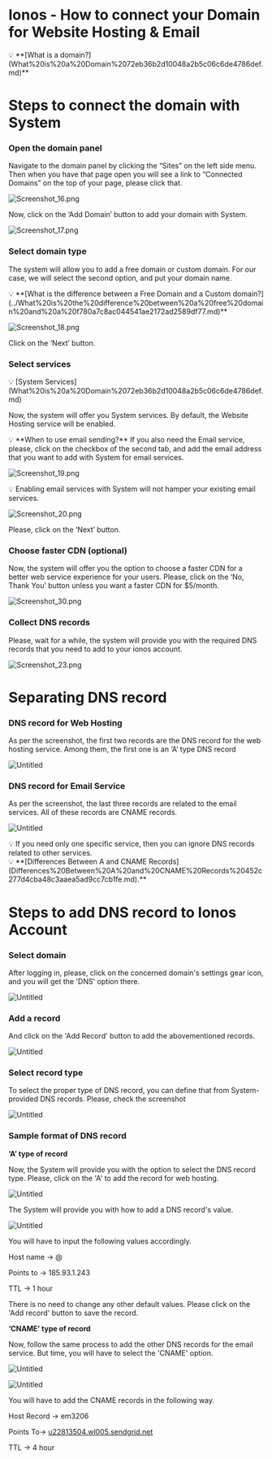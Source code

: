 # Ionos - How to connect your  Domain for Website Hosting & Email

<aside>
💡 **[What is a domain?](What%20is%20a%20Domain%2072eb36b2d10048a2b5c06c6de4786def.md)**

</aside>

# Steps to connect the domain with System

### Open the domain panel

Navigate to the domain panel by clicking the “Sites” on the left side menu. Then when you have that page open you will see a link to “Connected Domains” on the top of your page, please click that. 

![Screenshot_16.png](Ionos%20-%20How%20to%20connect%20your%20Domain%20for%20Website%20Hos%20a1807483b690490db871694268607c37/Screenshot_16.png)

Now, click on the ‘Add Domain’ button to add your domain with System.

![Screenshot_17.png](Ionos%20-%20How%20to%20connect%20your%20Domain%20for%20Website%20Hos%20a1807483b690490db871694268607c37/Screenshot_17.png)

### Select domain type

The system will allow you to add a free domain or custom domain. For our case, we will select the second option, and put your domain name.

<aside>
💡 **[What is the difference between a Free Domain and a Custom domain?](../What%20is%20the%20difference%20between%20a%20free%20domain%20and%20a%20f780a7c8ac044541ae2172ad2589df77.md)**

</aside>

![Screenshot_18.png](Ionos%20-%20How%20to%20connect%20your%20Domain%20for%20Website%20Hos%20a1807483b690490db871694268607c37/Screenshot_18.png)

Click on the ‘Next’ button. 

### Select services

<aside>
💡 [System Services](What%20is%20a%20Domain%2072eb36b2d10048a2b5c06c6de4786def.md)

</aside>

Now, the system will offer you System services. By default, the Website Hosting service will be enabled.

<aside>
💡 **When to use email sending?**
If you also need the Email service, please, click on the checkbox of the second tab, and add the email address that you want to add with System for email services.

</aside>

![Screenshot_19.png](Ionos%20-%20How%20to%20connect%20your%20Domain%20for%20Website%20Hos%20a1807483b690490db871694268607c37/Screenshot_19.png)

<aside>
💡 Enabling email services with System will not hamper your existing email services.

</aside>

![Screenshot_20.png](Ionos%20-%20How%20to%20connect%20your%20Domain%20for%20Website%20Hos%20a1807483b690490db871694268607c37/Screenshot_20.png)

Please, click on the ‘Next’ button. 

### Choose faster CDN (optional)

Now, the system will offer you the option to choose a faster CDN for a better web service experience for your users. Please, click on the ‘No, Thank You’ button unless you want a faster CDN for $5/month.

![Screenshot_30.png](Ionos%20-%20How%20to%20connect%20your%20Domain%20for%20Website%20Hos%20a1807483b690490db871694268607c37/Screenshot_30.png)

### Collect DNS records

Please, wait for a while, the system will provide you with the required DNS records that you need to add to your ionos account.

![Screenshot_23.png](Ionos%20-%20How%20to%20connect%20your%20Domain%20for%20Website%20Hos%20a1807483b690490db871694268607c37/Screenshot_23.png)

# Separating DNS record

### DNS record for Web Hosting

As per the screenshot, the first two records are the DNS record for the web hosting service. Among them, the first one is an ‘A’ type DNS record

![Untitled](How%20to%20connect%20Domain%20with%20System%209cba3b5055774ff48d089f03590a9c97/Untitled%202.png)

### DNS record for Email Service

As per the screenshot, the last three records are related to the email services. All of these records are CNAME records.

![Untitled](How%20to%20connect%20Domain%20with%20System%209cba3b5055774ff48d089f03590a9c97/Untitled%203.png)

<aside>
💡 If you need only one specific service, then you can ignore DNS records related to other services.

</aside>

<aside>
💡 **[Differences Between A and CNAME Records](Differences%20Between%20A%20and%20CNAME%20Records%20452c277d4cba48c3aaea5ad9cc7cb1fe.md).**

</aside>

# Steps to add DNS record to Ionos Account

### Select domain

After logging in, please, click on the concerned domain's settings gear icon, and you will get the 'DNS' option there.

![Untitled](Ionos%20-%20How%20to%20connect%20your%20Domain%20for%20Website%20Hos%20a1807483b690490db871694268607c37/Untitled.png)

### Add a record

And click on the 'Add Record' button to add the abovementioned records.

![Untitled](Ionos%20-%20How%20to%20connect%20your%20Domain%20for%20Website%20Hos%20a1807483b690490db871694268607c37/Untitled%201.png)

### Select record type

To select the proper type of DNS record, you can define that from System-provided DNS records. Please, check the screenshot

![Untitled](Afrihost%20-%20How%20to%20connect%20your%20Domain%20for%20Website%20%203e25ff1f614044f78542f8bf452d40d1/Untitled%205.png)

### Sample format of DNS record

**‘A’ type of record**

Now, the System will provide you with the option to select the DNS record type. Please, click on the 'A' to add the record for web hosting.

![Untitled](Ionos%20-%20How%20to%20connect%20your%20Domain%20for%20Website%20Hos%20a1807483b690490db871694268607c37/Untitled%202.png)

The System will provide you with how to add a DNS record's value.

![Untitled](Ionos%20-%20How%20to%20connect%20your%20Domain%20for%20Website%20Hos%20a1807483b690490db871694268607c37/Untitled%203.png)

You will have to input the following values accordingly.

Host name -> @

Points to -> 185.93.1.243

TTL -> 1 hour

There is no need to change any other default values. Please click on the 'Add record' button to save the record.

**‘CNAME’ type of record**

Now, follow the same process to add the other DNS records for the email service. But time, you will have to select the 'CNAME' option.

![Untitled](Ionos%20-%20How%20to%20connect%20your%20Domain%20for%20Website%20Hos%20a1807483b690490db871694268607c37/Untitled%204.png)

![Untitled](Ionos%20-%20How%20to%20connect%20your%20Domain%20for%20Website%20Hos%20a1807483b690490db871694268607c37/Untitled%205.png)

You will have to add the CNAME records in the following way.

Host Record -> em3206

Points To-> [u22813504.wl005.sendgrid.net](http://u22813504.wl005.sendgrid.net/)

TTL -> 4 hour